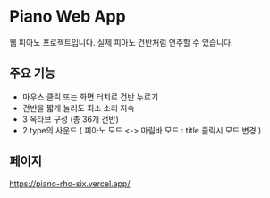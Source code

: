 # Piano Web App
웹 피아노 프로젝트입니다.
실제 피아노 건반처럼 연주할 수 있습니다.

## 주요 기능
- 마우스 클릭 또는 화면 터치로 건반 누르기
- 건반을 짧게 눌러도 최소 소리 지속
- 3 옥타브 구성 (총 36개 건반)
- 2 type의 사운드 ( 피아노 모드 <-> 마림바 모드 : title 클릭시 모드 변경 )


## 페이지
https://piano-rho-six.vercel.app/
